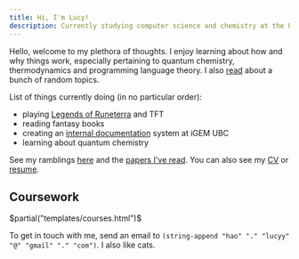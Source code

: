 ```yaml
---
title: Hi, I'm Lucy!
description: Currently studying computer science and chemistry at the University of British Columbia.
---
```


Hello, welcome to my plethora of thoughts. I enjoy learning about how and why things work, especially pertaining to quantum chemistry, thermodynamics and programming language theory. I also [read](/read) about a bunch of random topics. 

List of things currently doing (in no particular order): 
- playing [Legends of Runeterra](https://playruneterra.com/en-us/) and TFT
- reading fantasy books
- creating an [internal documentation](https://github.com/UBC-iGEM/internal-wiki-2023-24) system at iGEM UBC
- learning about quantum chemistry


See my ramblings [here](/archive) and the [papers I've read](/papers). You can also see my [CV](/cv/cv.pdf) or [resume](/resume-lucy/resume-Lucy-Hao.pdf).

## Coursework
$partial("templates/courses.html")$

<p>
To get in touch with me, send an email to <code>(string-append "hao" "." "lucyy" "@" "gmail" "." "com")</code>. I also like cats.
</p>
